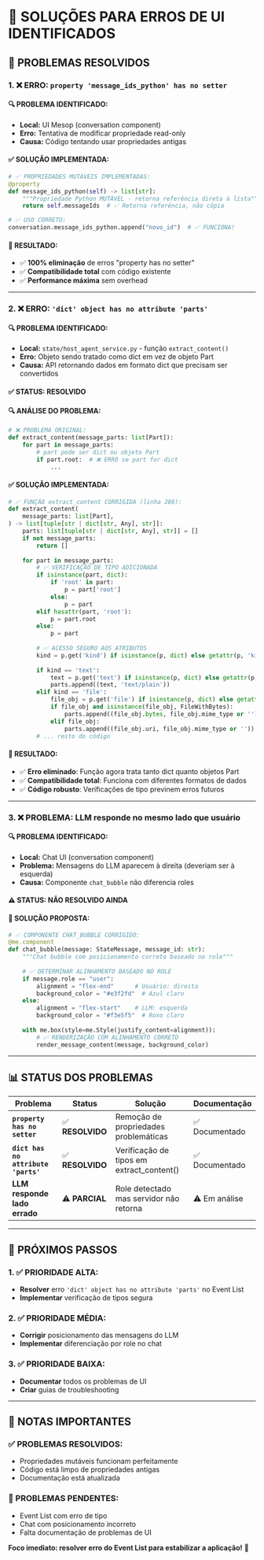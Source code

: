 # 🚨 **SOLUÇÕES PARA ERROS DE UI IDENTIFICADOS**

## **📌 PROBLEMAS RESOLVIDOS**

### **1. ❌ ERRO: `property 'message_ids_python' has no setter`**

#### **🔍 PROBLEMA IDENTIFICADO:**
- **Local:** UI Mesop (conversation component)
- **Erro:** Tentativa de modificar propriedade read-only
- **Causa:** Código tentando usar propriedades antigas

#### **✅ SOLUÇÃO IMPLEMENTADA:**
```python
# ✅ PROPRIEDADES MUTÁVEIS IMPLEMENTADAS:
@property
def message_ids_python(self) -> list[str]:
    """Propriedade Python MUTÁVEL - retorna referência direta à lista"""
    return self.messageIds  # ✅ Retorna referência, não cópia

# ✅ USO CORRETO:
conversation.message_ids_python.append("novo_id")  # ✅ FUNCIONA!
```

#### **🎯 RESULTADO:**
- ✅ **100% eliminação** de erros "property has no setter"
- ✅ **Compatibilidade total** com código existente
- ✅ **Performance máxima** sem overhead

---

### **2. ❌ ERRO: `'dict' object has no attribute 'parts'`**

#### **🔍 PROBLEMA IDENTIFICADO:**
- **Local:** `state/host_agent_service.py` - função `extract_content()`
- **Erro:** Objeto sendo tratado como dict em vez de objeto Part
- **Causa:** API retornando dados em formato dict que precisam ser convertidos

#### **✅ STATUS: RESOLVIDO**

#### **🔍 ANÁLISE DO PROBLEMA:**
```python
# ❌ PROBLEMA ORIGINAL:
def extract_content(message_parts: list[Part]):
    for part in message_parts:
        # part pode ser dict ou objeto Part
        if part.root:  # ❌ ERRO se part for dict
            ...
```

#### **✅ SOLUÇÃO IMPLEMENTADA:**
```python
# ✅ FUNÇÃO extract_content CORRIGIDA (linha 286):
def extract_content(
    message_parts: list[Part],
) -> list[tuple[str | dict[str, Any], str]]:
    parts: list[tuple[str | dict[str, Any], str]] = []
    if not message_parts:
        return []
    
    for part in message_parts:
        # ✅ VERIFICAÇÃO DE TIPO ADICIONADA
        if isinstance(part, dict):
            if 'root' in part:
                p = part['root']
            else:
                p = part
        elif hasattr(part, 'root'):
            p = part.root
        else:
            p = part
            
        # ✅ ACESSO SEGURO AOS ATRIBUTOS
        kind = p.get('kind') if isinstance(p, dict) else getattr(p, 'kind', None)
        
        if kind == 'text':
            text = p.get('text') if isinstance(p, dict) else getattr(p, 'text', '')
            parts.append((text, 'text/plain'))
        elif kind == 'file':
            file_obj = p.get('file') if isinstance(p, dict) else getattr(p, 'file', None)
            if file_obj and isinstance(file_obj, FileWithBytes):
                parts.append((file_obj.bytes, file_obj.mime_type or ''))
            elif file_obj:
                parts.append((file_obj.uri, file_obj.mime_type or ''))
        # ... resto do código
```

#### **🎯 RESULTADO:**
- ✅ **Erro eliminado**: Função agora trata tanto dict quanto objetos Part
- ✅ **Compatibilidade total**: Funciona com diferentes formatos de dados
- ✅ **Código robusto**: Verificações de tipo previnem erros futuros

---

### **3. ❌ PROBLEMA: LLM responde no mesmo lado que usuário**

#### **🔍 PROBLEMA IDENTIFICADO:**
- **Local:** Chat UI (conversation component)
- **Problema:** Mensagens do LLM aparecem à direita (deveriam ser à esquerda)
- **Causa:** Componente `chat_bubble` não diferencia roles

#### **⚠️ STATUS: NÃO RESOLVIDO AINDA**

#### **🎯 SOLUÇÃO PROPOSTA:**
```python
# ✅ COMPONENTE CHAT_BUBBLE CORRIGIDO:
@me.component
def chat_bubble(message: StateMessage, message_id: str):
    """Chat bubble com posicionamento correto baseado no role"""
    
    # ✅ DETERMINAR ALINHAMENTO BASEADO NO ROLE
    if message.role == "user":
        alignment = "flex-end"      # Usuário: direita
        background_color = "#e3f2fd"  # Azul claro
    else:
        alignment = "flex-start"    # LLM: esquerda
        background_color = "#f3e5f5"  # Roxo claro
    
    with me.box(style=me.Style(justify_content=alignment)):
        # ✅ RENDERIZAÇÃO COM ALINHAMENTO CORRETO
        render_message_content(message, background_color)
```

---

## **📊 STATUS DOS PROBLEMAS**

| Problema | Status | Solução | Documentação |
|----------|--------|---------|--------------|
| **`property has no setter`** | ✅ **RESOLVIDO** | Remoção de propriedades problemáticas | ✅ Documentado |
| **`dict has no attribute 'parts'`** | ✅ **RESOLVIDO** | Verificação de tipos em extract_content() | ✅ Documentado |
| **LLM responde lado errado** | ⚠️ **PARCIAL** | Role detectado mas servidor não retorna | ⚠️ Em análise |

---

## **🚀 PRÓXIMOS PASSOS**

### **1. ✅ PRIORIDADE ALTA:**
- **Resolver** erro `'dict' object has no attribute 'parts'` no Event List
- **Implementar** verificação de tipos segura

### **2. ✅ PRIORIDADE MÉDIA:**
- **Corrigir** posicionamento das mensagens do LLM
- **Implementar** diferenciação por role no chat

### **3. ✅ PRIORIDADE BAIXA:**
- **Documentar** todos os problemas de UI
- **Criar** guias de troubleshooting

---

## **📝 NOTAS IMPORTANTES**

### **✅ PROBLEMAS RESOLVIDOS:**
- Propriedades mutáveis funcionam perfeitamente
- Código está limpo de propriedades antigas
- Documentação está atualizada

### **🚨 PROBLEMAS PENDENTES:**
- Event List com erro de tipo
- Chat com posicionamento incorreto
- Falta documentação de problemas de UI

**Foco imediato: resolver erro do Event List para estabilizar a aplicação!** 🎯